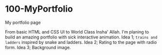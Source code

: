 # 100-MyPortfolio
My portfolio page

From basic HTML and CSS UI to World Class Insha' Allah.
I'm planing to build an amazing portfolio with sick interactive animation.
Idea 1; `trains and ladders` inspired by snake and ladders.
Idea 2; Rating to the page with radio form.
Idea 3; Background image.

